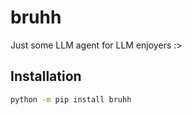 # bruhh
Just some LLM agent for LLM enjoyers :>

## Installation
```bash
python -m pip install bruhh
```
